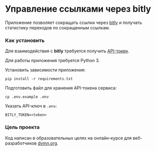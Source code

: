 # Управление ссылками через bitly

Приложение позволяет сокращать ссылки через [bitly](https://bitly.com/) и получать статистику переходов по сокращенным ссылкам.

### Как установить

Для взаимодействия с **bitly** требуется получить [API-токен](https://support.bitly.com/hc/en-us/articles/230647907-How-do-I-find-my-OAuth-access-token-).

Для работы приложения требуется Python 3.

Установить зависимости приложения:
```
pip install -r requirements.txt
```

Подготовить файл для хранения API-токена сервиса:
```
cp .env.example .env
```

Указать API-ключ в `.env`:
```
BITLY_TOKEN=<token>
```

### Цель проекта

Код написан в образовательных целях на онлайн-курсе для веб-разработчиков [dvmn.org](https://dvmn.org/).